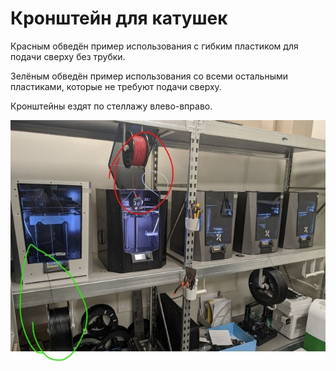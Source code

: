 # Кронштейн для катушек

Красным обведён пример использования с гибким пластиком для подачи сверху без трубки.

Зелёным обведён пример использования со всеми остальными пластиками, которые не требуют подачи сверху.

Кронштейны ездят по стеллажу влево-вправо.

![Кронштейн_для_катушки_0](./img/Кронштейн_для_катушки_0.jpg)
